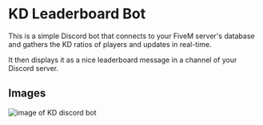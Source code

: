 # KD Leaderboard Bot

This is a simple Discord bot that connects to your FiveM server's database and gathers the KD ratios of players and updates in real-time.

It then displays it as a nice leaderboard message in a channel of your Discord server.

## Images

<img src="https://i.imgur.com/QfwSqiZ.png" alt="image of KD discord bot" />
